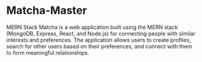 # Matcha-Master
 MERN Stack Matcha is a web application built using the MERN stack (MongoDB, Express, React, and Node.js) for connecting people with similar interests and preferences. The application allows users to create profiles, search for other users based on their preferences, and connect with them to form meaningful relationships.
